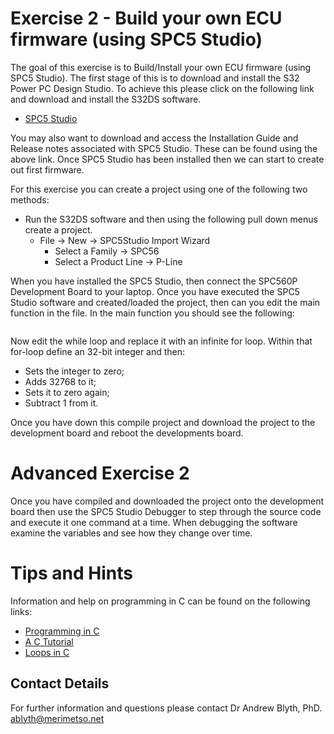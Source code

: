 # Exercise 2 - Build your own ECU firmware (using SPC5 Studio)

The goal of this exercise is to Build/Install your own ECU firmware (using SPC5 Studio). The first stage of this is to download and install the S32 Power PC Design Studio. To achieve this please click on the following link and download and install the S32DS software.

* [SPC5 Studio](https://www.st.com/content/st_com/en/products/development-tools/software-development-tools/spc5-software-development-tools/spc5-studio.html)

You may also want to download and access the Installation Guide and Release notes associated with SPC5 Studio. These can be found using the above link. Once SPC5 Studio has been installed then we can start to create out first firmware.

For this exercise you can create a project using one of the following two methods:

* Run the S32DS software and then using the following pull down menus create a project.
  * File -> New -> SPC5Studio Import Wizard
    * Select a Family -> SPC56
    * Select a Product Line -> P-Line

When you have installed the SPC5 Studio, then connect the SPC560P Development Board to your laptop. Once you have executed the SPC5 Studio software and created/loaded the project, then can you edit the main function in the file. In the main function you should see the following:
```c

```
Now edit the while loop and replace it with an infinite for loop. Within that for-loop define an 32-bit integer and then:
* Sets the integer to zero;
* Adds 32768 to it;
* Sets it to zero again;
* Subtract 1 from it.

Once you have down this compile project and download the project to the development board and reboot the developments board.

# Advanced Exercise 2

Once you have compiled and downloaded the project onto the development board then use the SPC5 Studio Debugger to step through the source code and execute it one command at a time. When debugging the software examine the variables and see how they change over time.

# Tips and Hints
Information and help on programming in C can be found on the following links:
* [Programming in C](https://beginnersbook.com/2014/01/c-program-structure/)
* [A C Tutorial](https://www.cprogramming.com/tutorial/c-tutorial.html?inl=nv)
* [Loops in C](https://www.tutorialspoint.com/cprogramming/c_loops.htm)

## Contact Details

For further information and questions please contact Dr Andrew Blyth, PhD. <ablyth@merimetso.net>
